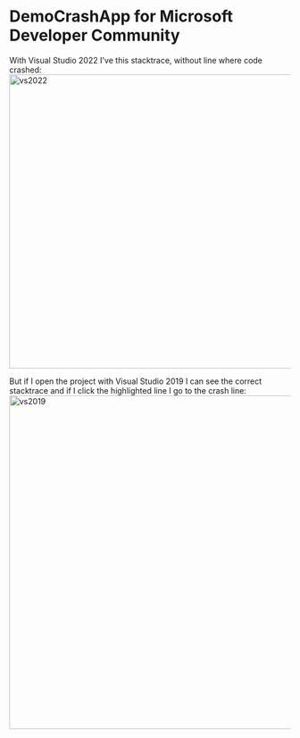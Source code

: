# DemoCrashApp for Microsoft Developer Community

With Visual Studio 2022 I've this stacktrace, without line where code crashed:
 <img width="526" alt="vs2022" src="https://user-images.githubusercontent.com/23437476/174588953-a1f8ce5b-7451-4452-8644-7e3ae5d0f311.png">

But if I open the project with Visual Studio 2019 I can see the correct stacktrace and if I click the highlighted line I go to the crash line:
<img width="597" alt="vs2019" src="https://user-images.githubusercontent.com/23437476/174589070-078a265d-65df-43ec-a138-5cad04691993.png">
